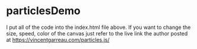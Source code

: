 # particlesDemo
I put all of the code into the index.html file above. If you want to change the size, speed, color of the canvas just refer to the live link the author posted at https://vincentgarreau.com/particles.js/
